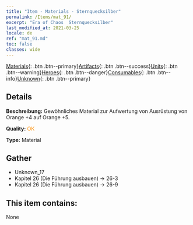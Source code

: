 ```yaml
---
title: "Item - Materials - Sternquecksilber"
permalink: /Items/mat_91/
excerpt: "Era of Chaos  Sternquecksilber"
last_modified_at: 2021-03-25
locale: de
ref: "mat_91.md"
toc: false
classes: wide
---
```

 [Materials](/de/Items/){: .btn .btn--primary}[Artifacts](/de/Items/Artifacts/){: .btn .btn--success}[Units](/de/Items/Units/){: .btn .btn--warning}[Heroes](/de/Items/Heroes/){: .btn .btn--danger}[Consumables](/de/Items/Consumables/){: .btn .btn--info}[Unknown](/de/Items/Unknown/){: .btn .btn--primary}

## Details
 **Beschreibung:** Gewöhnliches Material zur Aufwertung von Ausrüstung von Orange +4 auf Orange +5.

 **Quality:** <span style="color: #FF8C00">OK</span>

 **Type:** Material

## Gather

*    Unknown_17 
*    Kapitel 26 (Die Führung ausbauen) -> 26-3 
*    Kapitel 26 (Die Führung ausbauen) -> 26-9 

## This item contains:

  None

